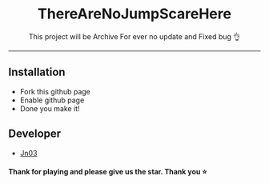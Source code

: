

<h1 align="center">ThereAreNoJumpScareHere</h1>

<p align="center">This project will be Archive For ever no update and Fixed bug 👌</p>

---

## Installation

- Fork this github page
- Enable github page
- Done you make it!

## Developer
- [Jn03](https://github.com/JNDEV03)

#### Thank for playing and please give us the star. Thank you ⭐
